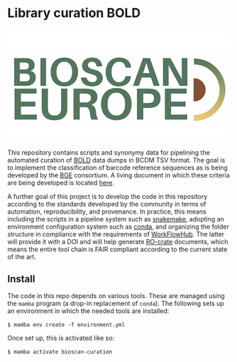 # Library curation BOLD

![alt text](doc/logo_bioscan_europe.png)

This repository contains scripts and synonymy data for pipelining the 
automated curation of [BOLD](https://boldsystems.org) data dumps in 
BCDM TSV format. The goal is to implement the classification of barcode 
reference sequences as is being developed by the 
[BGE](https://biodiversitygenomics.eu) consortium. A living document
in which these criteria are being developed is located
[here](https://docs.google.com/document/d/18m-7UnoJTG49TbvTsq_VncKMYZbYVbau98LE_q4rQvA/edit).

A further goal of this project is to develop the code in this repository
according to the standards developed by the community in terms of automation,
reproducibility, and provenance. In practice, this means including the
scripts in a pipeline system such as [snakemake](https://snakemake.readthedocs.io/),
adopting an environment configuration system such as
[conda](https://docs.conda.io/), and organizing the folder structure
in compliance with the requirements of
[WorkFlowHub](https://workflowhub.eu/). The latter will provide it with 
a DOI and will help generate [RO-crate](https://www.researchobject.org/ro-crate/)
documents, which means the entire tool chain is FAIR compliant according
to the current state of the art.

## Install

The code in this repo depends on various tools. These are managed using
the `mamba` program (a drop-in replacement of `conda`). The following
sets up an environment in which the needed tools are installed:

```{shell}
$ mamba env create -f environment.yml
```

Once set up, this is activated like so:

```{shell}
$ mamba activate bioscan-curation
```

 
